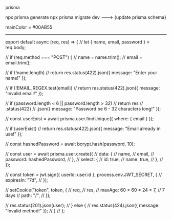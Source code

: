 prisma

npx prisma generate
npx prisma migrate dev  ---> {update prisma schema}

mainColor = #00AB55

---------

export default async (req, res) => {
//   let { name, email, password } = req.body;

//   if (req.method === "POST") {
//     name = name.trim();
//     email = email.trim();

//     if (!name.length)
//       return res.status(422).json({ message: "Enter your name!" });

//     if (!EMAIL_REGEX.test(email))
//       return res.status(422).json({ message: "Invalid email!" });

//     if (password.length < 6 || password.length > 32)
//       return res
//         .status(422)
//         .json({ message: "Password be 6 - 32 characters long!" });





//     const userExist = await prisma.user.findUnique({ where: { email } });

//     if (userExist)
//       return res.status(422).json({ message: "Email already in use!" });

//     const hashedPassword = await bcrypt.hash(password, 10);

//     const user = await prisma.user.create({
//       data: {
//         name,
//         email,
//         password: hashedPassword,
//       },
//       select: {
//         id: true,
//         name: true,
//       },
//     });

//     const token = jwt.sign({ userId: user.id }, process.env.JWT_SECRET, {
//       expiresIn: "7d",
//     });

//     setCookie("token", token, {
//       req,
//       res,
//       maxAge: 60 * 60 * 24 * 7, // 7 days
//       path: "/",
//     });

//     res.status(201).json(user);
//   } else {
//     res.status(424).json({ message: "Invalid method!" });
//   }
// };